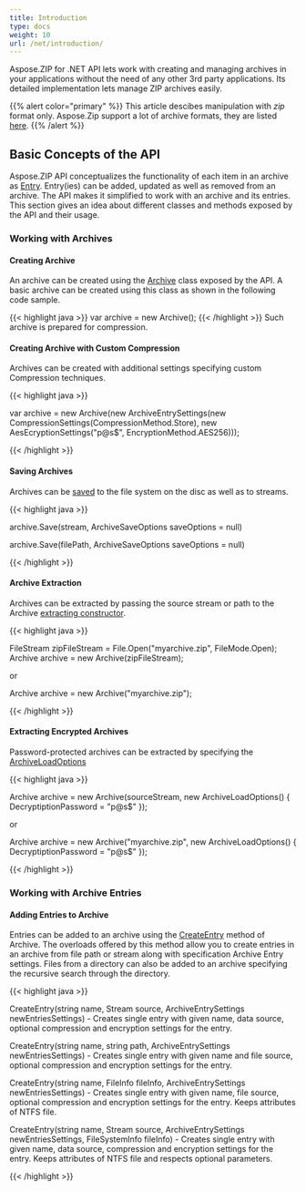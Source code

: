 ```yaml
---
title: Introduction
type: docs
weight: 10
url: /net/introduction/
---
```


Aspose.ZIP for .NET API lets work with creating and managing archives in your applications without the need of any other 3rd party applications. Its detailed implementation lets manage ZIP archives easily.

{{% alert color="primary" %}} This article descibes manipulation with _zip_ format only. Aspose.Zip support a lot of archive formats, they are listed [here](https://docs.aspose.com/zip/net/supported-file-formats/). {{% /alert %}}
## **Basic Concepts of the API**
Aspose.ZIP API conceptualizes the functionality of each item in an archive as [Entry](https://reference.aspose.com/zip/net/aspose.zip/archiveentry/). Entry(ies) can be added, updated as well as removed from an archive. The API makes it simplified to work with an archive and its entries. This section gives an idea about different classes and methods exposed by the API and their usage.
### **Working with Archives**
#### **Creating Archive**
An archive can be created using the [Archive](https://reference.aspose.com/zip/net/aspose.zip/archive/) class exposed by the API. A basic archive can be created using this class as shown in the following code sample.

{{< highlight java >}}
var archive = new Archive();
{{< /highlight >}}
Such archive is prepared for compression.

#### **Creating Archive with Custom Compression**
Archives can be created with additional settings specifying custom Compression techniques.

{{< highlight java >}}

 var archive = new Archive(new ArchiveEntrySettings(new CompressionSettings(CompressionMethod.Store), new AesEcryptionSettings("p@s$", EncryptionMethod.AES256)));

{{< /highlight >}}
#### **Saving Archives**
Archives can be [saved](https://reference.aspose.com/zip/net/aspose.zip/archive/save/) to the file system on the disc as well as to streams.

{{< highlight java >}}

archive.Save(stream, ArchiveSaveOptions saveOptions = null)

archive.Save(filePath, ArchiveSaveOptions saveOptions = null)

{{< /highlight >}}
#### **Archive Extraction**
Archives can be extracted by passing the source stream or path to the Archive [extracting constructor](https://reference.aspose.com/zip/net/aspose.zip/archive/archive/#archive-constructor-2-of-3).

{{< highlight java >}}

FileStream zipFileStream = File.Open("myarchive.zip", FileMode.Open);
Archive archive = new Archive(zipFileStream);

or 

Archive archive = new Archive("myarchive.zip");

{{< /highlight >}}
#### **Extracting Encrypted Archives**
Password-protected archives can be extracted by specifying the [ArchiveLoadOptions](https://reference.aspose.com/zip/net/aspose.zip/archiveloadoptions/)

{{< highlight java >}}

 Archive archive = new Archive(sourceStream, new ArchiveLoadOptions() { DecryptiptionPassword = "p@s$" });

or

Archive archive = new Archive("myarchive.zip", new ArchiveLoadOptions() { DecryptiptionPassword = "p@s$" });

{{< /highlight >}}
### **Working with Archive Entries**
#### **Adding Entries to Archive**
Entries can be added to an archive using the [CreateEntry](https://reference.aspose.com/zip/net/aspose.zip/archive/createentry/) method of Archive. The overloads offered by this method allow you to create entries in an archive from file path or stream along with specification Archive Entry settings. Files from a directory can also be added to an archive specifying the recursive search through the directory.

{{< highlight java >}}

CreateEntry(string name, Stream source, ArchiveEntrySettings newEntriesSettings) - Creates single entry with given name, data source, optional compression and encryption settings for the entry.

CreateEntry(string name, string path, ArchiveEntrySettings newEntriesSettings) - Creates single entry with given name and file source, optional compression and encryption settings for the entry.

CreateEntry(string name, FileInfo fileInfo, ArchiveEntrySettings newEntriesSettings) - Creates single entry with given name, file source, optional compression and encryption settings for the entry. Keeps attributes of NTFS file.

CreateEntry(string name, Stream source, ArchiveEntrySettings newEntriesSettings, FileSystemInfo fileInfo) - Creates single entry with given name, data source, compression and encryption settings for the entry. Keeps attributes of NTFS file and respects optional parameters.

{{< /highlight >}}
